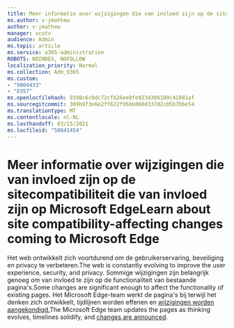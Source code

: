 ```yaml
---
title: Meer informatie over wijzigingen die van invloed zijn op de sitecompatibiliteit die van invloed zijn op Microsoft Edge
ms.author: v-jmathew
author: v-jmathew
manager: scotv
audience: Admin
ms.topic: article
ms.service: o365-administration
ROBOTS: NOINDEX, NOFOLLOW
localization_priority: Normal
ms.collection: Adm_O365
ms.custom:
- "9004433"
- "8357"
ms.openlocfilehash: 9398c6c9dc72cfb26ee8fe923d30b100c41881af
ms.sourcegitcommit: 309b9f3e6e2ff622f95bb860d337d2c05b7bbe54
ms.translationtype: MT
ms.contentlocale: nl-NL
ms.lasthandoff: 03/15/2021
ms.locfileid: "50841454"
---
```

# <a name="learn-about-site-compatibility-affecting-changes-coming-to-microsoft-edge"></a><span data-ttu-id="9e5c6-102">Meer informatie over wijzigingen die van invloed zijn op de sitecompatibiliteit die van invloed zijn op Microsoft Edge</span><span class="sxs-lookup"><span data-stu-id="9e5c6-102">Learn about site compatibility-affecting changes coming to Microsoft Edge</span></span>

<span data-ttu-id="9e5c6-103">Het web ontwikkelt zich voortdurend om de gebruikerservaring, beveiliging en privacy te verbeteren.</span><span class="sxs-lookup"><span data-stu-id="9e5c6-103">The web is constantly evolving to improve the user experience, security, and privacy.</span></span> <span data-ttu-id="9e5c6-104">Sommige wijzigingen zijn belangrijk genoeg om van invloed te zijn op de functionaliteit van bestaande pagina's.</span><span class="sxs-lookup"><span data-stu-id="9e5c6-104">Some changes are significant enough to affect the functionality of existing pages.</span></span> <span data-ttu-id="9e5c6-105">Het Microsoft Edge-team werkt de pagina's bij terwijl het denken zich ontwikkelt, tijdlijnen worden effenen en [wijzigingen worden aangekondigd.](https://go.microsoft.com/fwlink/?linkid=2135534)</span><span class="sxs-lookup"><span data-stu-id="9e5c6-105">The Microsoft Edge team updates the pages as thinking evolves, timelines solidify, and [changes are announced](https://go.microsoft.com/fwlink/?linkid=2135534).</span></span>
